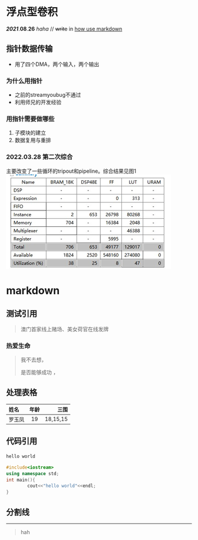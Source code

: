 # 浮点型卷积


***2021***.**08**.__26__ _haha_ // ~~write~~ in [how use markdown](https://www.youtube.com/watch?v=EigxHkpqJdA "需要用到翻墙软件") 


## 指针数据传输

- 用了四个DMA，两个输入，两个输出

### 为什么用指针

- 之前的streamyoubug不通过
- 利用师兄的开发经验

### 用指针需要做哪些

1. 子模块的建立
2. 数据复用与重排

### 2022.03.28  第二次综合

主要改变了一些循环的tripout和pipeline。综合结果见图1<br>
![img02](https://github.com/BintaoWang/conv_int8_v2/blob/master/result/64-64-16-64sulotion2.jpg "第二次综合结果")







# markdown 

## 测试引用

>澳门首家线上赌场、美女荷官在线发牌

### 热爱生命

 > 我不去想， 
 > 
 > 是否能够成功 ，



## 处理表格

 |  姓名   |  年龄    |  三围         |
 | :----------   |  :---------:  | ---------------: |
 | 罗玉凤  | 19       |18,15,15       | 
 


## 代码引用

`hello world`

```c++
#include<iostream>
using namespace std;
int main(){
        cout<<"hello world"<<endl;
}
```

## 分割线

*** 
>hah


[img02]:https://cdn-media-1.freecodecamp.org/images/1*D3L--z7Mx3-LqL9o6sbUgQ.png "测试文章内引用"

